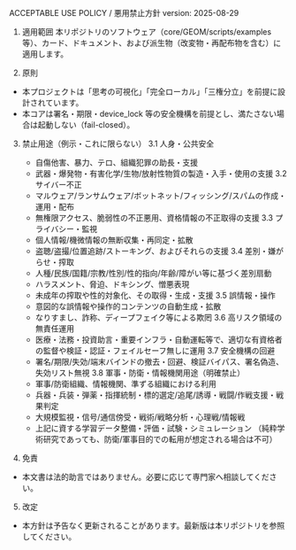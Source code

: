 ACCEPTABLE USE POLICY / 悪用禁止方針
version: 2025-08-29

1) 適用範囲
  本リポジトリのソフトウェア（core/GEOM/scripts/examples 等）、カード、ドキュメント、および派生物（改変物・再配布物を含む）に適用します。

2) 原則
  - 本プロジェクトは「思考の可視化」「完全ローカル」「三権分立」を前提に設計されています。
  - 本コアは署名・期限・device_lock 等の安全機構を前提とし、満たさない場合は起動しない（fail-closed）。

3) 禁止用途（例示・これに限らない）
  3.1 人身・公共安全
      - 自傷他害、暴力、テロ、組織犯罪の助長・支援
      - 武器・爆発物・有害化学/生物/放射性物質の製造・入手・使用の支援
  3.2 サイバー不正
      - マルウェア/ランサムウェア/ボットネット/フィッシング/スパムの作成・運用・配布
      - 無権限アクセス、脆弱性の不正悪用、資格情報の不正取得の支援
  3.3 プライバシー・監視
      - 個人情報/機微情報の無断収集・再同定・拡散
      - 盗聴/盗撮/位置追跡/ストーキング、およびそれらの支援
  3.4 差別・嫌がらせ・搾取
      - 人種/民族/国籍/宗教/性別/性的指向/年齢/障がい等に基づく差別扇動
      - ハラスメント、脅迫、ドキシング、憎悪表現
      - 未成年の搾取や性的対象化、その取得・生成・支援
  3.5 誤情報・操作
      - 意図的な誤情報や操作的コンテンツの自動生成・拡散
      - なりすまし、詐称、ディープフェイク等による欺罔
  3.6 高リスク領域の無責任運用
      - 医療・法務・投資助言・重要インフラ・自動運転等で、適切な有資格者の監督や検証・認証・フェイルセーフ無しに運用
  3.7 安全機構の回避
      - 署名/期限/失効/端末バインドの撤去・回避、検証バイパス、署名偽造、失効リスト無視
  3.8 軍事・防衛・情報機関用途（明確禁止）
      - 軍事/防衛組織、情報機関、準ずる組織における利用
      - 兵器・兵装・弾薬・指揮統制・標的選定/追尾/誘導・戦闘/作戦支援・戦果判定
      - 大規模監視・信号/通信傍受・戦術/戦略分析・心理戦/情報戦
      - 上記に資する学習データ整備・評価・試験・シミュレーション
      （純粋学術研究であっても、防衛/軍事目的での転用が想定される場合は不可）

4) 免責
  - 本文書は法的助言ではありません。必要に応じて専門家へ相談してください。

5) 改定
  - 本方針は予告なく更新されることがあります。最新版は本リポジトリを参照してください。
